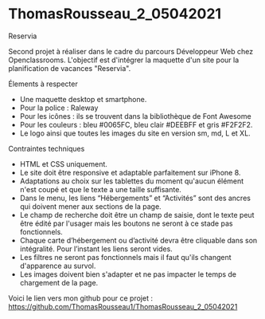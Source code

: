# ThomasRousseau_2_05042021
Reservia 

Second projet à réaliser dans le cadre du parcours Développeur Web chez Openclassrooms. L'objectif est d'intégrer la maquette d'un site pour la planification de vacances "Reservia". 


Élements à respecter 

- Une maquette desktop et smartphone. 
- Pour la police : Raleway 
- Pour les icônes : ils se trouvent dans la bibliothèque de Font Awesome 
- Pour les couleurs : bleu #0065FC, bleu clair #DEEBFF  et gris #F2F2F2.
- Le logo ainsi que toutes les images du site en version sm, md, L et XL.
 

Contraintes techniques

- HTML et CSS uniquement.
- Le site doit être responsive et adaptable parfaitement sur iPhone 8.
- Adaptations au choix sur les tablettes du moment qu'aucun élément n'est coupé et que le texte a une taille suffisante. 
- Dans le menu, les liens “Hébergements” et “Activités” sont des ancres qui doivent mener aux sections de la page.
- Le champ de recherche doit être un champ de saisie, dont le texte peut être édité par l'usager mais les boutons ne seront à ce stade pas fonctionnels.
- Chaque carte d’hébergement ou d’activité devra être cliquable dans son intégralité. Pour l’instant les liens seront vides.
- Les filtres ne seront pas fonctionnels mais il faut qu'ils changent d'apparence au survol.
- Les images doivent bien s'adapter et ne pas impacter le temps de chargement de la page. 



Voici le lien vers mon github pour ce projet : https://github.com/ThomasRousseau1/ThomasRousseau_2_05042021  